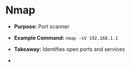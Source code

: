 # Nmap

- **Purpose:** Port scanner  
- **Example Command:** `nmap -sV 192.168.1.1`  
- **Takeaway:** Identifies open ports and services

- 
